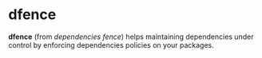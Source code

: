 # dfence

**dfence** (from _dependencies fence_) helps maintaining dependencies under 
control by enforcing dependencies policies on your packages.
